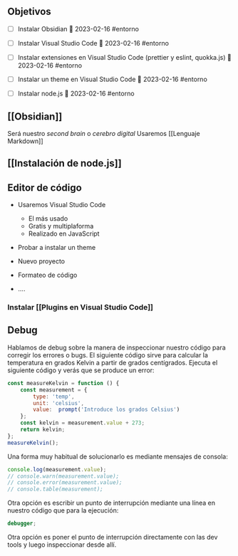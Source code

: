 
## Objetivos

- [ ] Instalar Obsidian 📅 2023-02-16 #entorno
- [ ] Instalar  Visual Studio Code  📅 2023-02-16 #entorno
- [ ] Instalar extensiones en Visual Studio Code (prettier  y eslint, quokka.js) 📅 2023-02-16  #entorno
- [ ] Instalar un theme en Visual Studio Code 📅 2023-02-16 #entorno 
- [ ] Instalar node.js 📅 2023-02-16 #entorno 



## [[Obsidian]]
Será nuestro *second brain* o *cerebro digital*
Usaremos [[Lenguaje Markdown]]

## [[Instalación de node.js]]


## Editor de código

- Usaremos Visual Studio Code
	- El más usado
	- Gratis  y  multiplaforma
	- Realizado en JavaScript

- Probar a instalar un theme
- Nuevo proyecto
- Formateo de código
- ....

### Instalar [[Plugins en Visual Studio Code]]



## Debug

Hablamos   de debug sobre la manera de inspeccionar nuestro código para corregir los errores o bugs.
El siguiente código sirve para calcular la temperatura en grados Kelvin a partir de grados centígrados. Ejecuta el siguiente código y verás que se produce un error:

```js
const measureKelvin = function () {
	const measurement = {
		type: 'temp',
		unit: 'celsius',
		value:  prompt('Introduce los grados Celsius')
	};
	const kelvin = measurement.value + 273;
	return kelvin;
};
measureKelvin();
```

Una forma muy habitual de solucionarlo es mediante mensajes de consola:

```js
console.log(measurement.value);
// console.warn(measurement.value);
// console.error(measurement.value);
// console.table(measurement);
```

Otra opción es escribir un punto de interrupción mediante una  línea en  nuestro  código que para la ejecución:
```js 
debugger;
````
Otra  opción  es poner el punto de interrupción directamente con las dev tools y luego inspeccionar desde allí. 